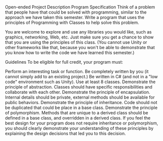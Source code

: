 Open-ended Project Description
Program Specification
Think of a problem that people have that could be solved with programming, similar to the approach we have taken this semester. Write a program that uses the principles of Programming with Classes to help solve this problem.

You are welcome to explore and use any libraries you would like, such as graphics, networking, Web, etc. Just make sure you get a chance to show that you are using the principles of this class. (You cannot use Unity or other frameworks like that, because you won't be able to demonstrate that you know how to write the code we have learned this semester.)

Guidelines
To be eligible for full credit, your program must:

Perform an interesting task or function.
Be completely written by you (it cannot simply add to an existing project.)
Be written in C# (and not in a "low code" environment such as Unity).
Use at least 8 classes.
Demonstrate the principle of abstraction.
Classes should have specific responsibilities and collaborate with each other.
Demonstrate the principle of encapsulation.
Internal details should be private, external methods should be available for public behaviors.
Demonstrate the principle of inheritance.
Code should not be duplicated that could be place in a base class.
Demonstrate the principle of polymorphism.
Methods that are unique to a derived class should be defined in a base class, and overridden in a derived class.
If you feel the best design for your program does not require inheritance or polymorphism, you should clearly demonstrate your understanding of these principles by explaining the design decisions that led you to this decision.